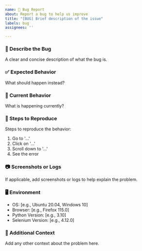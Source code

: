 ```yaml
---
name: 🐞 Bug Report
about: Report a bug to help us improve
title: "[BUG] Brief description of the issue"
labels: bug
assignees: ''

---
```


### 🐛 Describe the Bug
A clear and concise description of what the bug is.

### ✅ Expected Behavior
What should happen instead?

### 🔄 Current Behavior
What is happening currently?

### 📜 Steps to Reproduce
Steps to reproduce the behavior:
1. Go to '...'
2. Click on '...'
3. Scroll down to '...'
4. See the error

### 📷 Screenshots or Logs
If applicable, add screenshots or logs to help explain the problem.

### 🖥️ Environment
- OS: [e.g., Ubuntu 20.04, Windows 10]
- Browser: [e.g., Firefox 115.0]
- Python Version: [e.g., 3.10]
- Selenium Version: [e.g., 4.12.0]

### 📄 Additional Context
Add any other context about the problem here.
